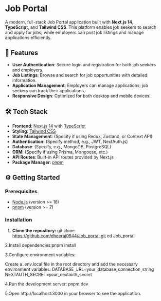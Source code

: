 # Job Portal

A modern, full-stack Job Portal application built with **Next.js 14**, **TypeScript**, and **Tailwind CSS**. This platform enables job seekers to search and apply for jobs, while employers can post job listings and manage applications efficiently.

## 🚀 Features

- **User Authentication**: Secure login and registration for both job seekers and employers.
- **Job Listings**: Browse and search for job opportunities with detailed information.
- **Application Management**: Employers can manage applications; job seekers can track their applications.
- **Responsive Design**: Optimized for both desktop and mobile devices.

## 🛠️ Tech Stack

- **Frontend**: [Next.js 14](https://nextjs.org/) with [TypeScript](https://www.typescriptlang.org/)
- **Styling**: [Tailwind CSS](https://tailwindcss.com/)
- **State Management**: (Specify if using Redux, Zustand, or Context API)
- **Authentication**: (Specify method, e.g., JWT, NextAuth.js)
- **Database**: (Specify, e.g., MongoDB, PostgreSQL)
- **ORM**: (Specify if using Prisma, Mongoose, etc.)
- **API Routes**: Built-in API routes provided by Next.js
- **Package Manager**: [pnpm](https://pnpm.io/)

## ⚙️ Getting Started

### Prerequisites

- [Node.js](https://nodejs.org/) (version >= 18)
- [pnpm](https://pnpm.io/) (version >= 7)

### Installation

1. **Clone the repository:**
   git clone https://github.com/dheeraj0944/Job_portal.git
   cd Job_portal
   
2.Install dependencies:pnpm install

3.Configure environment variables:

Create a .env.local file in the root directory and add the necessary environment variables:
DATABASE_URL=your_database_connection_string
NEXTAUTH_SECRET=your_nextauth_secret

4.Run the development server:
pnpm dev

5.Open http://localhost:3000 in your browser to see the application.

